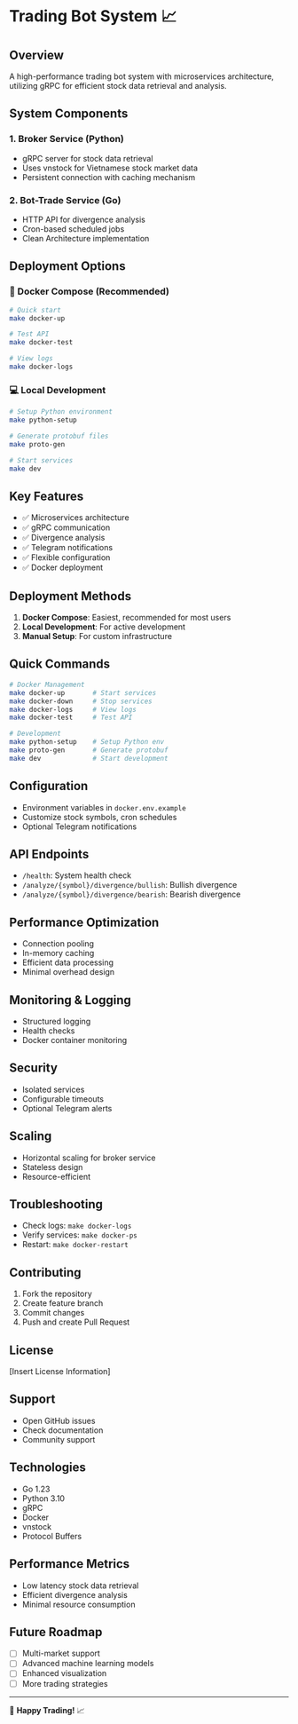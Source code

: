 # Trading Bot System 📈

## Overview

A high-performance trading bot system with microservices architecture, utilizing gRPC for efficient stock data retrieval and analysis.

## System Components

### 1. Broker Service (Python)
- gRPC server for stock data retrieval
- Uses vnstock for Vietnamese stock market data
- Persistent connection with caching mechanism

### 2. Bot-Trade Service (Go)
- HTTP API for divergence analysis
- Cron-based scheduled jobs
- Clean Architecture implementation

## Deployment Options

### 🐳 Docker Compose (Recommended)
```bash
# Quick start
make docker-up

# Test API
make docker-test

# View logs
make docker-logs
```

### 💻 Local Development
```bash
# Setup Python environment
make python-setup

# Generate protobuf files
make proto-gen

# Start services
make dev
```

## Key Features

- ✅ Microservices architecture
- ✅ gRPC communication
- ✅ Divergence analysis
- ✅ Telegram notifications
- ✅ Flexible configuration
- ✅ Docker deployment

## Deployment Methods

1. **Docker Compose**: Easiest, recommended for most users
2. **Local Development**: For active development
3. **Manual Setup**: For custom infrastructure

## Quick Commands

```bash
# Docker Management
make docker-up       # Start services
make docker-down     # Stop services
make docker-logs     # View logs
make docker-test     # Test API

# Development
make python-setup    # Setup Python env
make proto-gen       # Generate protobuf
make dev             # Start development
```

## Configuration

- Environment variables in `docker.env.example`
- Customize stock symbols, cron schedules
- Optional Telegram notifications

## API Endpoints

- `/health`: System health check
- `/analyze/{symbol}/divergence/bullish`: Bullish divergence
- `/analyze/{symbol}/divergence/bearish`: Bearish divergence

## Performance Optimization

- Connection pooling
- In-memory caching
- Efficient data processing
- Minimal overhead design

## Monitoring & Logging

- Structured logging
- Health checks
- Docker container monitoring

## Security

- Isolated services
- Configurable timeouts
- Optional Telegram alerts

## Scaling

- Horizontal scaling for broker service
- Stateless design
- Resource-efficient

## Troubleshooting

- Check logs: `make docker-logs`
- Verify services: `make docker-ps`
- Restart: `make docker-restart`

## Contributing

1. Fork the repository
2. Create feature branch
3. Commit changes
4. Push and create Pull Request

## License

[Insert License Information]

## Support

- Open GitHub issues
- Check documentation
- Community support

## Technologies

- Go 1.23
- Python 3.10
- gRPC
- Docker
- vnstock
- Protocol Buffers

## Performance Metrics

- Low latency stock data retrieval
- Efficient divergence analysis
- Minimal resource consumption

## Future Roadmap

- [ ] Multi-market support
- [ ] Advanced machine learning models
- [ ] Enhanced visualization
- [ ] More trading strategies

---

🚀 **Happy Trading!** 📈
